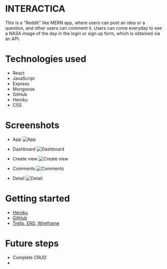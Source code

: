 # INTERACTICA
This is a "Reddit" like MERN app, where users can post an idea or a question, and other users can comment it. Users can come everyday to see a NASA image of the day in the login or sign up form, which is obtained via an API.

# Technologies used
- React
- JavaScript
- Express
- Mongoose
- GitHub
- Heroku
- CSS

# Screenshots

- App
![App](link)

- Dashboard
![Dashboard](link)

- Create view
![Create view](link)

- Comments
![Comments](link)

- Detail
![Detail](link)

# Getting started
- [Heroku](https://interactica-c5b46cef8de9.herokuapp.com/)
- [GitHub](https://github.com/lucy-rz/project-4)
- [Trello, ERD, Wireframe](https://trello.com/b/455SxS4C/the-dancing-penguins)

# Future steps
- Complete CRUD
- 